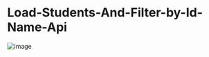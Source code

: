 # Load-Students-And-Filter-by-Id-Name-Api

![image](https://github.com/badalparija24/Load-Students-And-Filter-by-Id-Name-Api/assets/83272486/e17887ee-ff7f-4a45-bf57-9345c844863d)
